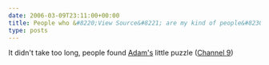```yaml
---
date: 2006-03-09T23:11:00+00:00
title: People who &#8220;View Source&#8221; are my kind of people&#8230;
type: posts
---
```

It didn't take too long, people found [Adam's](http://www.adamkinney.com) little puzzle ([Channel 9](http://channel9.msdn.com/ShowPost.aspx?PostID=169842))
